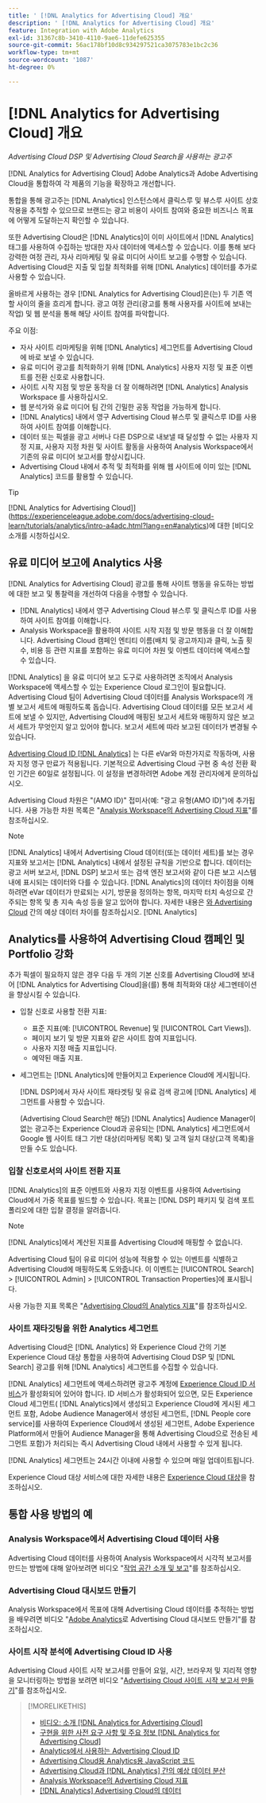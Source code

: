 ```yaml
---
title: ' [!DNL Analytics for Advertising Cloud] 개요'
description: ' [!DNL Analytics for Advertising Cloud] 개요'
feature: Integration with Adobe Analytics
exl-id: 31367c8b-3410-4110-9ae6-11defe625355
source-git-commit: 56ac178bf10d8c934297521ca3075783e1bc2c36
workflow-type: tm+mt
source-wordcount: '1087'
ht-degree: 0%

---
```


# [!DNL Analytics for Advertising Cloud] 개요

*Advertising Cloud DSP 및 Advertising Cloud Search을 사용하는 광고주*

[!DNL Analytics for Advertising Cloud] Adobe Analytics과 Adobe Advertising Cloud을 통합하여 각 제품의 기능을 확장하고 개선합니다.

통합을 통해 광고주는 [!DNL Analytics] 인스턴스에서 클릭스루 및 뷰스루 사이트 상호 작용을 추적할 수 있으므로 브랜드는 광고 비용이 사이트 참여와 중요한 비즈니스 목표에 어떻게 도달하는지 확인할 수 있습니다.

또한 Advertising Cloud은 [!DNL Analytics]이 이미 사이트에서 [!DNL Analytics] 태그를 사용하여 수집하는 방대한 자사 데이터에 액세스할 수 있습니다. 이를 통해 보다 강력한 여정 관리, 자사 리마케팅 및 유료 미디어 사이트 보고를 수행할 수 있습니다. Advertising Cloud은 지출 및 입찰 최적화를 위해 [!DNL Analytics] 데이터를 추가로 사용할 수 있습니다.

올바르게 사용하는 경우 [!DNL Analytics for Advertising Cloud]은(는) 두 기존 역할 사이의 줄을 흐리게 합니다. 광고 여정 관리(광고를 통해 사용자를 사이트에 보내는 작업) 및 웹 분석을 통해 해당 사이트 참여를 파악합니다.

주요 이점:

* 자사 사이트 리마케팅을 위해 [!DNL Analytics] 세그먼트를 Advertising Cloud에 바로 보낼 수 있습니다.
* 유료 미디어 광고를 최적화하기 위해 [!DNL Analytics] 사용자 지정 및 표준 이벤트를 전환 신호로 사용합니다.
* 사이트 시작 지점 및 방문 동작을 더 잘 이해하려면 [!DNL Analytics] Analysis Workspace 를 사용하십시오.
* 웹 분석가와 유료 미디어 팀 간의 긴밀한 공동 작업을 가능하게 합니다.
* [!DNL Analytics] 내에서 영구 Advertising Cloud 뷰스루 및 클릭스루 ID를 사용하여 사이트 참여를 이해합니다.
* 데이터 또는 픽셀을 광고 서버나 다른 DSP으로 내보낼 때 달성할 수 없는 사용자 지정 지표, 사용자 지정 차원 및 사이트 활동을 사용하여 Analysis Workspace에서 기존의 유료 미디어 보고서를 향상시킵니다.
* Advertising Cloud 내에서 추적 및 최적화를 위해 웹 사이트에 이미 있는 [!DNL Analytics] 코드를 활용할 수 있습니다.

>[!TIP]
>
>  [!DNL Analytics for Advertising Cloud]](https://experienceleague.adobe.com/docs/advertising-cloud-learn/tutorials/analytics/intro-a4adc.html?lang=en#analytics)에 대한 [비디오 소개를 시청하십시오.

## 유료 미디어 보고에 Analytics 사용

[!DNL Analytics for Advertising Cloud] 광고를 통해 사이트 행동을 유도하는 방법에 대한 보고 및 통찰력을 개선하여 다음을 수행할 수 있습니다.

* [!DNL Analytics] 내에서 영구 Advertising Cloud 뷰스루 및 클릭스루 ID를 사용하여 사이트 참여를 이해합니다.
* Analysis Workspace을 활용하여 사이트 시작 지점 및 방문 행동을 더 잘 이해합니다. Advertising Cloud 캠페인 엔티티 이름(배치 및 광고까지)과 클릭, 노출 횟수, 비용 등 관련 지표를 포함하는 유료 미디어 차원 및 이벤트 데이터에 액세스할 수 있습니다.

[!DNL Analytics] 을 유료 미디어 보고 도구로 사용하려면 조직에서 Analysis Workspace에 액세스할 수 있는 Experience Cloud 로그인이 필요합니다. Advertising Cloud 팀이 Advertising Cloud 데이터를 Analysis Workspace의 개별 보고서 세트에 매핑하도록 돕습니다. Advertising Cloud 데이터를 모든 보고서 세트에 보낼 수 있지만, Advertising Cloud에 매핑된 보고서 세트와 매핑하지 않은 보고서 세트가 무엇인지 알고 있어야 합니다. 보고서 세트에 따라 보고된 데이터가 변경될 수 있습니다.

[Advertising Cloud ID [!DNL Analytics]](ids.md) 는 다른 eVar와 마찬가지로 작동하며, 사용자 지정 영구 만료가 적용됩니다. 기본적으로 Advertising Cloud 구현 중 속성 전환 확인 기간은 60일로 설정됩니다. 이 설정을 변경하려면 Adobe 계정 관리자에게 문의하십시오.

Advertising Cloud 차원은 &quot;(AMO ID)&quot; 접미사(예: &quot;광고 유형(AMO ID)&quot;)에 추가됩니다. 사용 가능한 차원 목록은 &quot;[Analysis Workspace의 Advertising Cloud 지표](advertising-cloud-metrics-in-analytics.md)&quot;를 참조하십시오.

>[!NOTE]
>
> [!DNL Analytics] 내에서 Advertising Cloud 데이터(또는 데이터 세트)를 보는 경우 지표와 보고서는 [!DNL Analytics] 내에서 설정된 규칙을 기반으로 합니다. 데이터는 광고 서버 보고서, [!DNL DSP] 보고서 또는 검색 엔진 보고서와 같이 다른 보고 시스템 내에 표시되는 데이터와 다를 수 있습니다. [!DNL Analytics]의 데이터 차이점을 이해하려면 eVar 데이터가 만료되는 시기, 방문을 정의하는 항목, 마지막 터치 속성으로 간주되는 항목 및 총 지속 속성 등을 알고 있어야 합니다. 자세한 내용은 [와 Advertising Cloud](data-variances.md) 간의 예상 데이터 차이를 참조하십시오. [!DNL Analytics] 

## Analytics를 사용하여 Advertising Cloud 캠페인 및 Portfolio 강화

추가 픽셀이 필요하지 않은 경우 다음 두 개의 기본 신호를 Advertising Cloud에 보내어 [!DNL Analytics for Advertising Cloud]을(를) 통해 최적화와 대상 세그멘테이션을 향상시킬 수 있습니다.

* 입찰 신호로 사용할 전환 지표:
   * 표준 지표(예: [!UICONTROL Revenue] 및 [!UICONTROL Cart Views]).
   * 페이지 보기 및 방문 지표와 같은 사이트 참여 지표입니다.
   * 사용자 지정 매출 지표입니다.
   * 예약된 매출 지표.
* 세그먼트는 [!DNL Analytics]에 만들어지고 Experience Cloud에 게시됩니다.

   [!DNL DSP]에서 자사 사이트 재타겟팅 및 유료 검색 광고에 [!DNL Analytics] 세그먼트를 사용할 수 있습니다.

   (Advertising Cloud Search만 해당) [!DNL Analytics] Audience Manager이 없는 광고주는 Experience Cloud과 공유되는 [!DNL Analytics] 세그먼트에서 Google 웹 사이트 태그 기반 대상(리마케팅 목록) 및 고객 일치 대상(고객 목록)을 만들 수도 있습니다.

### 입찰 신호로서의 사이트 전환 지표

[!DNL Analytics]의 표준 이벤트와 사용자 지정 이벤트를 사용하여 Advertising Cloud에서 가중 목표를 빌드할 수 있습니다. 목표는 [!DNL DSP] 패키지 및 검색 포트폴리오에 대한 입찰 결정을 알려줍니다.

>[!NOTE]
>
> [!DNL Analytics]에서 계산된 지표를 Advertising Cloud에 매핑할 수 없습니다.

Advertising Cloud 팀이 유료 미디어 성능에 적용할 수 있는 이벤트를 식별하고 Advertising Cloud에 매핑하도록 도와줍니다. 이 이벤트는 [!UICONTROL Search] > [!UICONTROL Admin] > [!UICONTROL Transaction Properties]에 표시됩니다.

사용 가능한 지표 목록은 &quot;[Advertising Cloud의 Analytics 지표](analytics-data-in-advertising-cloud.md)&quot;를 참조하십시오.

### 사이트 재타깃팅을 위한 Analytics 세그먼트

Advertising Cloud은 [!DNL Analytics] 와 Experience Cloud 간의 기본 Experience Cloud 대상 통합을 사용하여 Advertising Cloud DSP 및 [!DNL Search] 광고를 위해 [!DNL Analytics] 세그먼트를 수집할 수 있습니다.

[!DNL Analytics] 세그먼트에 액세스하려면 광고주 계정에 [Experience Cloud ID 서비스](https://experienceleague.adobe.com/docs/id-service/using/home.html)가 활성화되어 있어야 합니다. ID 서비스가 활성화되어 있으면, 모든 Experience Cloud 세그먼트( [!DNL Analytics]에서 생성되고 Experience Cloud에 게시된 세그먼트 포함, Adobe Audience Manager에서 생성된 세그먼트, [!DNL People core service]를 사용하여 Experience Cloud에서 생성된 세그먼트, Adobe Experience Platform에서 만들어 Audience Manager을 통해 Advertising Cloud으로 전송된 세그먼트 포함)가 처리되는 즉시 Advertising Cloud 내에서 사용할 수 있게 됩니다.

[!DNL Analytics] 세그먼트는 24시간 이내에 사용할 수 있으며 매일 업데이트됩니다.

Experience Cloud 대상 서비스에 대한 자세한 내용은 [Experience Cloud 대상](https://experienceleague.adobe.com/docs/core-services/interface/audiences/audience-library.html)을 참조하십시오.

## 통합 사용 방법의 예

### Analysis Workspace에서 Advertising Cloud 데이터 사용

Advertising Cloud 데이터를 사용하여 Analysis Workspace에서 시각적 보고서를 만드는 방법에 대해 알아보려면 비디오 &quot;[작업 공간 소개 및 보고](https://experienceleague.adobe.com/docs/advertising-cloud-learn/tutorials/analytics/analytics-analysis-workspace-a4adc.html)&quot;를 참조하십시오.

### Advertising Cloud 대시보드 만들기

Analysis Workspace에서 목표에 대해 Advertising Cloud 데이터를 추적하는 방법을 배우려면 비디오 &quot;[Adobe Analytics](https://experienceleague.adobe.com/docs/advertising-cloud-learn/tutorials/analytics/analytics-dashboards-a4adc.html)로 Advertising Cloud 대시보드 만들기&quot;를 참조하십시오.

### 사이트 시작 분석에 Advertising Cloud ID 사용

Advertising Cloud 사이트 시작 보고서를 만들어 요일, 시간, 브라우저 및 지리적 영향을 모니터링하는 방법을 보려면 비디오 &quot;[Advertising Cloud 사이트 시작 보고서 만들기](https://experienceleague.adobe.com/docs/advertising-cloud-learn/tutorials/analytics/analytics-site-entry-a4adc.html)&quot;를 참조하십시오.

>[!MORELIKETHIS]
>
>* [비디오: 소개 [!DNL Analytics for Advertising Cloud]](https://experienceleague.adobe.com/docs/advertising-cloud-learn/tutorials/analytics/intro-a4adc.html)
>* [구현을 위한 사전 요구 사항 및 주요 정보 [!DNL Analytics for Advertising Cloud]](prerequisites.md)
>* [Analytics에서 사용하는 Advertising Cloud ID](ids.md)
>* [Advertising Cloud용 Analytics용 JavaScript 코드](/help/integrations/analytics/javascript.md)
>* [Advertising Cloud과  [!DNL Analytics] 간의 예상 데이터 분산](data-variances.md)
>* [Analysis Workspace의 Advertising Cloud 지표](/help/integrations/analytics/advertising-cloud-metrics-in-analytics.md)
>* [[!DNL Analytics] Advertising Cloud의 데이터](/help/integrations/analytics/analytics-data-in-advertising-cloud.md)

